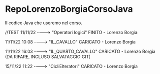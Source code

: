 # RepoLorenzoBorgiaCorsoJava


Il codice Java che useremo nel corso.


//TEST 11/11/22    ---->    "Operatori logici" FINITO - Lorenzo Borgia

11/11/22 10:08    ---->     "IL_CAVALLO" CARICATO - Lorenzo Borgia

11/11/22 16:03    ---->     "IL_QUARTO_CAVALLO" CARICATO - Lorenzo Borgia (DA RIFARE, INCLUSO SALVATAGGIO GIT)

15/11/22  11:22   ---->     "CicliEIteratori" CARICATO - Lorenzo Borgia
